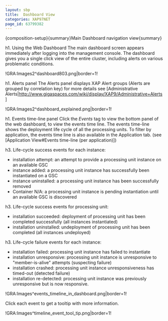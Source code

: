 ```yaml
---
layout: sbp
title:  Dashboard View
categories: XAP97NET
page_id: 63799382
---
```


{composition-setup}{summary}Main Dashboard navigation view{summary}

h1. Using the Web Dashboard
The main dashboard screen appears immediately after logging into the management console. The dashboard gives you a single click view of the entire cluster, including alerts on various problematic conditions.

!GRA:Images2^dashboard803.png|border=1!

h1. Alerts panel
The Alerts panel displays XAP Alert groups (Alerts are grouped by correlation key) for more details see [Administrative Alerts|http://www.gigaspaces.com/wiki/display/XAP9/Administrative+Alerts]

!GRA:Images2^dashboard_explained.png|border=1!

h1. Events time-line panel
Click the _Events_ tag to view the bottom panel of the web dashboard, to view the events time line.
The events time-line shows the deployment life cycle of all the processing units.
To filter by application, the events time line is also available in the Application tab. (see [Application View#Events time-line (per application)])

h3. Life-cycle success events for each instance:
* installation attempt: an attempt to provide a processing unit instance on an available GSC
* instance added: a processing unit instance has successfully been instantiated on a GSC
* instance uninstalled: a processing unit instance has been successfully removed
* Container N/A: a processing unit instance is pending instantiation until an available GSC is discovered

h3. Life-cycle success events for processing unit:
* installation succeeded: deployment of processing unit has been completed successfully (all instances instantiated)
* installation uninstalled: undeployment of processing unit has been completed (all instances undeployed)

h3. Life-cycle failure events for each instance:
* installation failed: processing unit instance has failed to instantiate
* installation unresponsive: processing unit instance is unresponsive to "member-is-alive" attempts (suspecting failure)
* installation crashed: processing unit instance unresponsiveness has timed-out (detected failure)
* installation re-detected: processing unit instance was previously unresponsive but is now responsive.

!GRA:Images^events_timeline_in_dashboard.png|border=1!


Click each event to get a tooltip with more information.

!GRA:Images^timeline_event_tool_tip.png|border=1!
